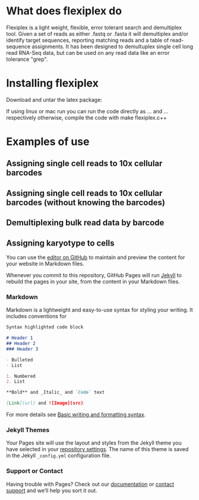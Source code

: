 # What does flexiplex do

Flexiplex is a light weight, flexible, error tolerant search and demultiplex tool. Given a set of reads as either .fastq or .fasta it will demultiplex and/or identify target sequences, reporting matching reads and a table of read-sequence assignments. It has been designed to demultuplex single cell long read RNA-Seq data, but can be used on any read data like an error tolerance "grep".

<pic>
  
<pic>


# Installing flexiplex
Download and untar the latex package:

If using linux or mac run you can run the code directly as
...
and 
... 
respectively
otherwise, compile the code with
make flexiplex.c++

# Examples of use

## Assigning single cell reads to 10x cellular barcodes
  
## Assigning single cell reads to 10x cellular barcodes (without knowing the barcodes)

## Demultiplexing bulk read data by barcode

## Assigning karyotype to cells




You can use the [editor on GitHub](https://github.com/DavidsonGroup/flexiplex/edit/gh-pages/index.md) to maintain and preview the content for your website in Markdown files.

Whenever you commit to this repository, GitHub Pages will run [Jekyll](https://jekyllrb.com/) to rebuild the pages in your site, from the content in your Markdown files.

### Markdown

Markdown is a lightweight and easy-to-use syntax for styling your writing. It includes conventions for

```markdown
Syntax highlighted code block

# Header 1
## Header 2
### Header 3

- Bulleted
- List

1. Numbered
2. List

**Bold** and _Italic_ and `Code` text

[Link](url) and ![Image](src)
```

For more details see [Basic writing and formatting syntax](https://docs.github.com/en/github/writing-on-github/getting-started-with-writing-and-formatting-on-github/basic-writing-and-formatting-syntax).

### Jekyll Themes

Your Pages site will use the layout and styles from the Jekyll theme you have selected in your [repository settings](https://github.com/DavidsonGroup/flexiplex/settings/pages). The name of this theme is saved in the Jekyll `_config.yml` configuration file.

### Support or Contact

Having trouble with Pages? Check out our [documentation](https://docs.github.com/categories/github-pages-basics/) or [contact support](https://support.github.com/contact) and we’ll help you sort it out.
